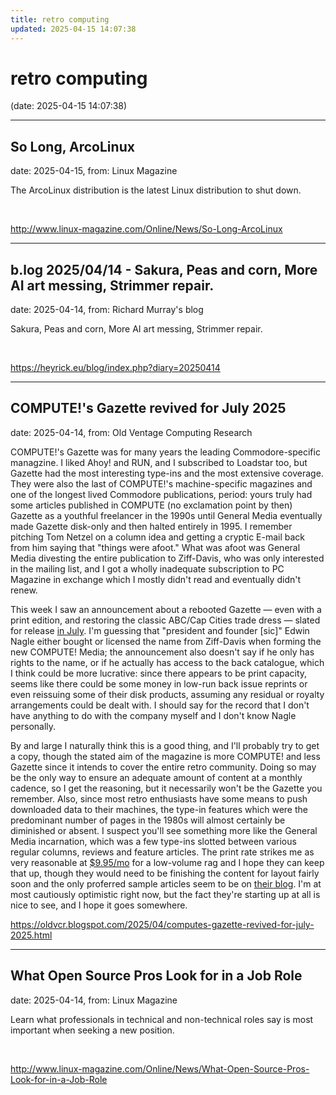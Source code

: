 ```yaml
---
title: retro computing
updated: 2025-04-15 14:07:38
---
```


# retro computing

(date: 2025-04-15 14:07:38)

---

## So Long, ArcoLinux

date: 2025-04-15, from: Linux Magazine

<p>The ArcoLinux distribution is the latest Linux distribution to shut down.</p> 

<br> 

<http://www.linux-magazine.com/Online/News/So-Long-ArcoLinux>

---

## b.log 2025/04/14 - Sakura, Peas and corn, More AI art messing, Strimmer repair.

date: 2025-04-14, from: Richard Murray's blog

Sakura, Peas and corn, More AI art messing, Strimmer repair. 

<br> 

<https://heyrick.eu/blog/index.php?diary=20250414>

---

## COMPUTE!'s Gazette revived for July 2025

date: 2025-04-14, from: Old Ventage Computing Research

COMPUTE!'s Gazette was for many years the leading Commodore-specific managzine. I liked Ahoy! and RUN, and I subscribed to Loadstar too, but Gazette had the most interesting type-ins and the most extensive coverage. They were also the last of COMPUTE!'s machine-specific magazines and one of the longest lived Commodore publications, period: yours truly had some articles published in COMPUTE (no exclamation point by then) Gazette as a youthful freelancer in the 1990s until General Media eventually made Gazette disk-only and then halted entirely in 1995. I remember pitching Tom Netzel on a column idea and getting a cryptic E-mail back from him saying that "things were afoot." What was afoot was General Media divesting the entire publication to Ziff-Davis, who was only interested in the mailing list, and I got a wholly inadequate subscription to PC Magazine in exchange which I mostly didn't read and eventually didn't renew.
<p>
This week I saw an announcement about a rebooted Gazette &mdash; even with a print edition, and restoring the classic ABC/Cap Cities trade dress &mdash; slated for release <a href="https://www.computesgazette.com/iconic-computes-gazette-magazine-returns-after-35-years-expanding-focus-to-entire-retro-computing-community/">in July</a>. I'm guessing that "president and founder [sic]" Edwin Nagle either bought or licensed the name from Ziff-Davis when forming the new COMPUTE! Media; the announcement also doesn't say if he only has rights to the name, or if he actually has access to the back catalogue, which I think could be more lucrative: since there appears to be print capacity, seems like there could be some money in low-run back issue reprints or even reissuing some of their disk products, assuming any residual or royalty arrangements could be dealt with. I should say for the record that I don't have anything to do with the company myself and I don't know Nagle personally.
<p>
By and large I naturally think this is a good thing, and I'll probably try to get a copy, though the stated aim of the magazine is more COMPUTE! and less Gazette since it intends to cover the entire retro community. Doing so may be the only way to ensure an adequate amount of content at a monthly cadence, so I get the reasoning, but it necessarily won't be the Gazette you remember. Also, since most retro enthusiasts have some means to push downloaded data to their machines, the type-in features which were the predominant number of pages in the 1980s will almost certainly be diminished or absent. I suspect you'll see something more like the General Media incarnation, which was a few type-ins slotted between various regular columns, reviews and feature articles. The print rate strikes me as very reasonable at <a href="https://www.computesgazette.com/subscribe-to-computes-gazette-stay-updated-on-the-latest-retro-trends/">$9.95/mo</a> for a low-volume rag and I hope they can keep that up, though they would need to be finishing the content for layout fairly soon and the only proferred sample articles seem to be on <a href="https://www.computesgazette.com/blog">their blog</a>. I'm at most cautiously optimistic right now, but the fact they're starting up at all is nice to see, and I hope it goes somewhere. 

<br> 

<https://oldvcr.blogspot.com/2025/04/computes-gazette-revived-for-july-2025.html>

---

## What Open Source Pros Look for in a Job Role

date: 2025-04-14, from: Linux Magazine

<p>Learn what professionals in technical and non-technical roles say is most important when seeking a new position.</p> 

<br> 

<http://www.linux-magazine.com/Online/News/What-Open-Source-Pros-Look-for-in-a-Job-Role>

